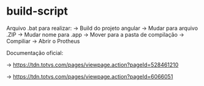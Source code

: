 # build-script

Arquivo .bat para realizar:
-> Build do projeto angular
-> Mudar para arquivo .ZIP
-> Mudar nome para .app
-> Mover para a pasta de compilação
-> Compiliar 
-> Abrir o Protheus


Documentação oficial:

-> https://tdn.totvs.com/pages/viewpage.action?pageId=528461210

-> https://tdn.totvs.com/pages/viewpage.action?pageId=6066051
